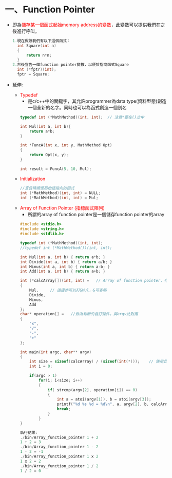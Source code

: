 ﻿一、Function Pointer
==========================================
* 即為<font color="red">儲存某一個函式起始memory address的變數</font>，此變數可以提供我們在之後進行呼叫。

	```c
    1.現在假設我們有以下這個函式：
	  int Square(int n)  
	  {  
	      return n*n;  
	  }
    2.然後宣告一個function pointer變數，以便於指向函式Square
      int (*fptr)(int);
	  fptr = Square; 
*	延伸:
	* <font color="red">Typedef</font> 
		- 是c/c++中的關鍵字，其允許programmer為data type(資料型態)創造一個全新的名字。同時也可以為函式創造一個別名
		```c
    	typedef int (*MathMethod)(int, int);  // 注意*要在()之中
 	
    	int Mul(int a, int b){
    		return a*b;
		}
	
    	int *FuncA(int x, int y, MathMethod Opt)
		{
    	 	return Opt(x, y);
		} 
 
		int result = FuncA(5, 10, Mul);
	* <font color="red">Initialization</font>
		```c
        //宣告時順便初始話指向的函式
        int (*MathMethod)(int, int) = NULL;
        int (*MathMethod)(int, int) = Mul;
	* <font color="red">Array of Function Pointer (指標函式陣列) </font> 
		* 所謂的array of function pointer是一個儲存function pointer的array
		```c
        #include <stdio.h>
  		#include <string.h>
  		#include <stdlib.h>
        
        typedef int (*MathMethod)(int, int); 
		//typedef int (*MathMethod())(int, int);

		int Mul(int a, int b) { return a*b; }
		int Divide(int a, int b) { return a/b; }
		int Minus(int a, int b) { return a-b; }
		int Add(int a, int b) { return a+b; } 

		int (*calcArray[])(int, int) =   // Array of function pointer，存放會使用到的function名稱
		{ 
    		Mul,     // 這邊亦可以打&Mul，&可省略
    		Divide, 
    		Minus, 
    		Add 
		};
		char* operation[] =   //做為判斷的自訂條件，與argv比對用
		{
    		"x",
    		"/",
    		"-",
    		"+"
		};

		int main(int argc, char** argv)
		{
    		int size = sizeof(calcArray) / (sizeof(int(*)));    // 使用此方法可以避免每次增加功能時修改長度
    		int i = 0;

    		if(argc > 1)
        		for(i; i<size; i++)
        		{
            		if( strcmp(argv[2], operation[i]) == 0)
            		{
               		 	int a = atoi(argv[1]), b = atoi(argv[3]);
                		printf("%d %s %d = %d\n", a, argv[2], b, calcArray[i](a, b));
                		break;
            		}
        		}
		}
 
        執行結果:
		./bin/Array_function_pointer 1 + 2
		1 + 2 = 3
		./bin/Array_function_pointer 1 - 2
		1 - 2 = -1
		./bin/Array_function_pointer 1 x 2
		1 x 2 = 2
		./bin/Array_function_pointer 1 / 2
		1 / 2 = 0
